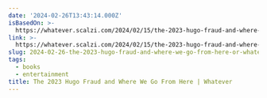 ```yaml
---
date: '2024-02-26T13:43:14.000Z'
isBasedOn: >-
  https://whatever.scalzi.com/2024/02/15/the-2023-hugo-fraud-and-where-we-go-from-here/
link: >-
  https://whatever.scalzi.com/2024/02/15/the-2023-hugo-fraud-and-where-we-go-from-here/
slug: 2024-02-26-the-2023-hugo-fraud-and-where-we-go-from-here-or-whatever
tags:
  - books
  - entertainment
title: The 2023 Hugo Fraud and Where We Go From Here | Whatever
---
```


